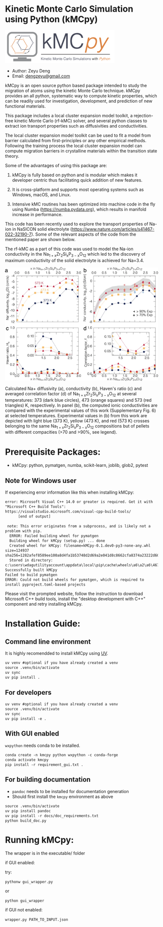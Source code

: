 # Kinetic Monte Carlo Simulation using Python (kMCpy)
![image](docs/source/_static/kmcpy_logo.png)
- Author: Zeyu Deng
- Email: dengzeyu@gmail.com

kMCpy is an open source python based package intended to study the migration of atoms using the kinetic Monte Carlo technique. kMCpy provides an all python, systematic way to compute kinetic properties, which can be readily used for investigation, development, and prediction of new functional materials. 

This package includes a local cluster expansion model toolkit, a rejection-free kinetic Monte Carlo (rf-kMC) solver, and several python classes to extract ion transport properties such as diffusivities and conductivities. 

The local cluster expansion model toolkit can be used to fit a model from barrier calculated from first-principles or any other empirical methods. Following the training process the local cluster expansion model can compute migration barriers in crystalline materials within the transition state theory.

Some of the advantages of using this package are:

1. kMCpy is fully based on python and is modular which makes it developer centric thus facilitating quick addition of new features.

2. It is cross-platform and supports most operating systems such as Windows, macOS, and Linux.

3. Intensive kMC routines has been optimized into machine code in the fly using Numba (https://numba.pydata.org), which results in manifold increase in performance. 


This code has been recently used to explore the transport properties of Na-ion in NaSICON solid electrolyte (https://www.nature.com/articles/s41467-022-32190-7).
Some of the relevant aspects of the code from the mentioned paper are shown below. 

The rf-kMC as a part of this code was used to model the Na-ion conductivity in the $\mathrm{Na_{1+x}Zr_{2}Si_{x}P_{3-x}O_{12}}$ which led to the discovery of maximum conductivity of the solid electrolyte is achieved for Na=3.4.

![image](docs/source/_static/computed_conductivity.png)

   Calculated Na+ diffusivity (a), conductivity (b), Haven's ratio (c) and averaged correlation factor (d) of $\mathrm{Na_{1+x}Zr_{2}Si_{x}P_{3-x}O_{12}}$ at several temperatures: 373 (dark blue circles), 473 (orange squares) and 573 (red triangles) K, respectively. In panel (b), the computed ionic conductivities are compared with the experimental values of this work (Supplementary Fig. 6) at selected temperatures. Experimental values in (b) from this work are depicted with light blue (373 K), yellow (473 K), and red (573 K) crosses belonging to the same $\mathrm{Na_{1+x}Zr_{2}Si_{x}P_{3-x}O_{12}}$ compositions but of pellets with different compacities (>70 and >90%, see legend).



# Prerequisite Packages:
- kMCpy: python, pymatgen, numba, scikit-learn, joblib, glob2, pytest
## Note for Windows user

If experiencing error information like this when installing kMCpy:

```
error: Microsoft Visual C++ 14.0 or greater is required. Get it with "Microsoft C++ Build Tools": https://visualstudio.microsoft.com/visual-cpp-build-tools/
      [end of output]

 note: This error originates from a subprocess, and is likely not a problem with pip.
  ERROR: Failed building wheel for pymatgen
  Building wheel for kMCpy (setup.py) ... done
  Created wheel for kMCpy: filename=kMCpy-0.1.dev0-py3-none-any.whl size=124937 sha256=1282afef8589ee100a8d4fa1b53748d2d69a2e041d8c8662cfa8374a23222d60
  Stored in directory: c:\users\wdagutilityaccount\appdata\local\pip\cache\wheels\a6\a2\a6\4675cd18beeaea66ca25508dcaef9c1b59689e7794a770d602
Successfully built kMCpy
Failed to build pymatgen
ERROR: Could not build wheels for pymatgen, which is required to install pyproject.toml-based projects
```

Please visit the prompted website, follow the instruction to download Microsoft C++ build tools, install the "desktop development with C++" component and retry installing kMCpy. 

# Installation Guide:

## Command line environment
It is highly recomendded to install kMCpy using [UV](https://docs.astral.sh/uv/getting-started/installation/).

```shell
uv venv #optional if you have already created a venv
source .venv/bin/activate
uv sync
uv pip install .
```

## For developers 
```shell
uv venv #optional if you have already created a venv
source .venv/bin/activate
uv sync
uv pip install -e .
```

## With GUI enabled
`wxpython` needs conda to be installed.
```shell
conda create -n kmcpy python wxpython -c conda-forge
conda activate kmcpy
pip install -r requirement_gui.txt .
```

## For building documentation
- `pandoc` needs to be installed for documentation generation
- Should first install the `kmcpy` environment as above
```
source .venv/bin/activate
uv pip install pandoc
uv pip install -r docs/doc_requirements.txt
python build_doc.py
```

# Running kMCpy:

The wrapper is in the executable/ folder

if GUI enabled:

try:

`pythonw gui_wrapper.py` 

or

`python gui_wrapper`


if GUI not enabled:

`wrapper.py PATH_TO_INPUT.json`


